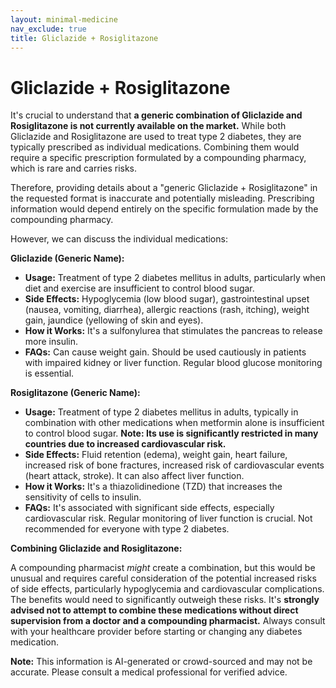 ```yaml
---
layout: minimal-medicine
nav_exclude: true
title: Gliclazide + Rosiglitazone
---
```


# Gliclazide + Rosiglitazone

It's crucial to understand that **a generic combination of Gliclazide and Rosiglitazone is not currently available on the market.**  While both Gliclazide and Rosiglitazone are used to treat type 2 diabetes, they are typically prescribed as individual medications. Combining them would require a specific prescription formulated by a compounding pharmacy, which is rare and carries risks.

Therefore, providing details about a "generic Gliclazide + Rosiglitazone" in the requested format is inaccurate and potentially misleading.  Prescribing information would depend entirely on the specific formulation made by the compounding pharmacy.

However, we can discuss the individual medications:

**Gliclazide (Generic Name):**

* **Usage:**  Treatment of type 2 diabetes mellitus in adults, particularly when diet and exercise are insufficient to control blood sugar.
* **Side Effects:** Hypoglycemia (low blood sugar), gastrointestinal upset (nausea, vomiting, diarrhea), allergic reactions (rash, itching), weight gain, jaundice (yellowing of skin and eyes).
* **How it Works:**  It's a sulfonylurea that stimulates the pancreas to release more insulin.
* **FAQs:** Can cause weight gain. Should be used cautiously in patients with impaired kidney or liver function.  Regular blood glucose monitoring is essential.


**Rosiglitazone (Generic Name):**

* **Usage:** Treatment of type 2 diabetes mellitus in adults, typically in combination with other medications when metformin alone is insufficient to control blood sugar.  **Note:  Its use is significantly restricted in many countries due to increased cardiovascular risk.**
* **Side Effects:**  Fluid retention (edema), weight gain, heart failure, increased risk of bone fractures, increased risk of cardiovascular events (heart attack, stroke).  It can also affect liver function.
* **How it Works:**  It's a thiazolidinedione (TZD) that increases the sensitivity of cells to insulin.
* **FAQs:**  It's associated with significant side effects, especially cardiovascular risk.  Regular monitoring of liver function is crucial.  Not recommended for everyone with type 2 diabetes.


**Combining Gliclazide and Rosiglitazone:**

A compounding pharmacist *might* create a combination, but this would be unusual and requires careful consideration of the potential increased risks of side effects, particularly hypoglycemia and cardiovascular complications.  The benefits would need to significantly outweigh these risks.  It's **strongly advised not to attempt to combine these medications without direct supervision from a doctor and a compounding pharmacist.**  Always consult with your healthcare provider before starting or changing any diabetes medication.


**Note:** This information is AI-generated or crowd-sourced and may not be accurate. Please consult a medical professional for verified advice.